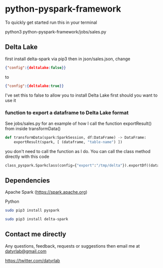 # python-pyspark-framework

To quickly get started run this in your terminal

python3 python-pyspark-framework/jobs/sales.py

## Delta Lake

first install delta-spark via pip3 then in json/sales.json, change 

```Json
{"config":{deltalake:false}}
```
to

```Json
{"config":{deltalake:true}}
```

I've set this to false to allow you to install Delta Lake first should you want to use it

### function to export a dataframe to Delta Lake format 

See jobs/sales.py for an example of how I call the function exportResult() from inside transformData()

```Python
def transformData(spark:SparkSession, df:DataFrame) -> DataFrame:
    exportResult(spark, [ (dataframe, "table-name") ])
```

you don't need to call the function as I do. You can call the class method directly with this code


```Python
class_pyspark.Sparkclass(config={"export":"/tmp/delta"}).exportDf((dataframe, "table-name"))
```

## Dependencies

Apache Spark (https://spark.apache.org)

Python

```Bash
sudo pip3 install pyspark

sudo pip3 install delta-spark
```

## Contact me directly

Any questions, feedback, requests or suggestions then email me at datyrlab@gmail.com

https://twitter.com/datyrlab

